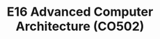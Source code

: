 ---
layout: project_batch
title: E16 Advanced Computer Architecture (CO502)
permalink: /co502/e16/
has_children: true
parent: Advanced Computer Architecture (CO502)
batch: e16
code: co502

search_exclude: true
default_thumb_image: /data/categories/co502/thumbnail.jpg
description: This section contains projects conducted as a partial requirement to complete the course CO502 - Advanced Computer Architecture. The scope includes HDL implementations of modern computer processors based on ISAs such as RISC-V, caching, memory and assemblers.
---